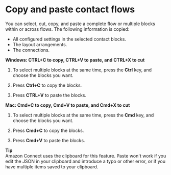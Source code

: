 # Copy and paste contact flows<a name="copy-paste-contact-flows"></a>

You can select, cut, copy, and paste a complete flow or multiple blocks within or across flows\. The following information is copied:
+ All configured settings in the selected contact blocks\.
+ The layout arrangements\.
+ The connections\.

**Windows: CTRL\+C to copy, CTRL\+V to paste, and CTRL\+X to cut**

1. To select multiple blocks at the same time, press the **Ctrl** key, and choose the blocks you want\.

1. Press **Ctrl\+C** to copy the blocks\.

1. Press **CTRL\+V** to paste the blocks\.

**Mac: Cmd\+C to copy, Cmd\+V to paste, and Cmd\+X to cut**

1. To select multiple blocks at the same time, press the **Cmd** key, and choose the blocks you want\.

1. Press **Cmd\+C** to copy the blocks\.

1. Press **Cmd\+V** to paste the blocks\.

**Tip**  
Amazon Connect uses the clipboard for this feature\. Paste won't work if you edit the JSON in your clipboard and introduce a typo or other error, or if you have multiple items saved to your clipboard\. 